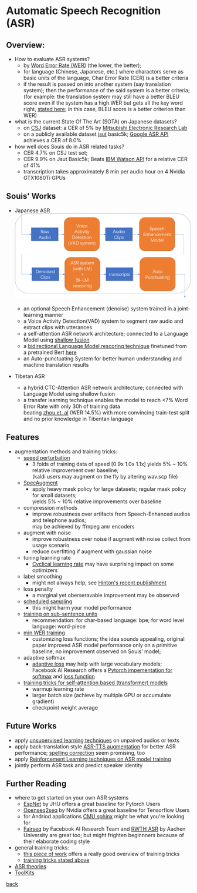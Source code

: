 # Automatic Speech Recognition (ASR)

## Overview:
- How to evaluate ASR systems?
  - by [Word Error Rate (WER)](https://en.wikipedia.org/wiki/Word_error_rate) (the lower, the better); 
  - for language (Chinese, Japanese, etc.) where charactors serve as basic units of the language, Char Error Rate (CER) is a better criteria
  - if the result is passed on into another system (say translation system); then the performance of the said system is a better criteria; <br />
  (for example: the translation system may still have a better BLEU score even if the system has a high WER but gets all the key word right, [stated here](https://www.microsoft.com/en-us/research/publication/why-word-error-rate-is-not-a-good-metric-for-speech-recognizer-training-for-the-speech-translation-task/); in this case, BLEU score is a better criterion than WER)
- what is the current State Of The Art (SOTA) on Japanese datasets?
  - on [CSJ](https://pj.ninjal.ac.jp/corpus_center/csj/document.html) dataset: a CER of 5% by [Mitsubishi Electronic Research Lab](https://www.merl.com/)
  - on a publicly available dataset [jsut](https://sites.google.com/site/shinnosuketakamichi/publication/jsut) basic5k; [Google ASR API](https://cloud.google.com/speech-to-text/) achieves a CER of 8.0%
- how well does Souis do in ASR related tasks?
  - CER 4.7% on CSJ test set;
  - CER 9.9% on Jsut Basic5k; Beats [IBM Watson API](https://www.ibm.com/watson/services/speech-to-text/) for a relative CER of 41%
  - transcription takes approximately 8 min per audio hour on 4 Nvidia GTX1080Ti GPUs

## Souis' Works
- Japanese ASR <br />
  ![system overview](pics/sys_overview.png) <br />
  - an optional Speech Enhancement (denoise) system trained in a joint-learning manner
  - a Voice Activity Detection(VAD) system to segment raw audio and extract clips with utterances
  - a self-attention ASR network architecture; connected to a Language Model using [shallow fusion](https://arxiv.org/abs/1712.01996
)
  - a [bidirectional Language Model rescoring technique](https://arxiv.org/abs/1905.06655) finetuned from a pretrained Bert [here](http://nlp.ist.i.kyoto-u.ac.jp/index.php?BERT日本語Pretrainedモデル)
  - an Auto-punctuating System for better human understanding and machine translation results

- Tibetan ASR
  - a hybrid CTC-Attention ASR network architecture; connected with Language Model using shallow fusion
  - a transfer learning technique enables the model to reach <7% Word Error Rate with only 30h of training data <br />
  beating [zhou et. al](http://tcci.ccf.org.cn/conference/2017/papers/106.pdf) (WER 14.5%) with more convincing train-test split and no prior knowledge in Tibentan language 

## Features
- augmentation methods and training tricks:
  - [speed perturbation](http://speak.clsp.jhu.edu/uploads/publications/papers/1050_pdf.pdf)
    - 3 folds of training data of speed [0.9x 1.0x 1.1x] yields 5% ~ 10% relative improvement over baseline; <br />
    (kaldi users may augment on the fly by altering wav.scp file)
  - [SpecAugment](https://arxiv.org/abs/1904.08779)
    - apply heavy mask policy for large datasets; regular mask policy for small datasets; <br />
    yields 5% ~ 10% relative improvements over baseline 
  - compression methods
    - improve robustness over artifacts from Speech-Enhanced audios and telephone audios; <br />
    may be achieved by ffmpeg amr encoders
  - augment with noise
    - improve robustness over noise if augment with noise collect from usage scenario
    - reduce overfitting if augment with gaussian noise
  - tuning learning rate
    - [Cyclical learning rate](https://arxiv.org/abs/1506.01186) may have surprising impact on some optimizers
  - label smoothing
    - might not always help, see [Hinton's recent publishment](https://arxiv.org/abs/1906.02629)
  - loss penalty
    - a marginal yet oberseravable improvement may be observed 
  - [scheduled sampling](https://arxiv.org/abs/1506.03099)
    - this might harm your model performance
  - [training on sub-sentence units](https://arxiv.org/abs/1902.01955)
    - recommendation: for char-based language: bpe; for word level language: word-piece
  - [min WER training](https://arxiv.org/abs/1712.01818)
    - customizing loss functions; the idea sounds appealing, original paper improved ASR model performance only on a primitive baseline, no improvement observed on Souis' model; 
  - adaptive softmax
    - [adaptive loss](https://arxiv.org/abs/1609.04309) may help with large vocabulary models; <br />
    Facebook AI Research offers a 
    [Pytorch impementation for softmax](https://github.com/pytorch/fairseq/blob/master/fairseq/modules/adaptive_softmax.py) and 
    [loss function](https://github.com/pytorch/fairseq/blob/master/fairseq/criterions/adaptive_loss.py)
  - [training tricks for self-attention based (transformer) models](https://arxiv.org/abs/1804.00247)
    - warmup learning rate
    - larger batch size (achieve by multiple GPU or accumulate gradient)
    - checkpoint weight average

<!--
## failed attempts
- extract a speaker vector using a pretrained [VoxCeleb2](https://arxiv.org/abs/1806.05622) model; and 
-->

## Future Works
- apply [unsupervised learning techniques](ASRUnsupervised.md) on unpaired audios or texts
- apply back-translation style [ASR-TTS augmentation](www.merl.com/publications/docs/TR2018-174.pdf) for better ASR performance; [spelling correction](https://arxiv.org/abs/1902.07178) seem promising, too
- apply [Reinforcement Learning techniques on ASR model training](https://arxiv.org/abs/1811.04224)
- jointly perform ASR task and predict speaker identity

## Further Reading
- where to get started on your own ASR systems
  - [EspNet](https://github.com/espnet/espnet) by JHU offers a great baseline for Pytorch Users
  - [Openseq2seq](https://github.com/NVIDIA/OpenSeq2Seq) by Nvidia offers a great baseline for Tensorflow Users
  - for Andriod applications [CMU sphinx](https://cmusphinx.github.io/) might be what you're looking for
  - [Fairseq](https://github.com/pytorch/fairseq) by Facebook AI Research Team and [RWTH ASR](https://www-i6.informatik.rwth-aachen.de/rwth-asr/) by Aachen University are great too; but might frighten beginnners because of their elaborate coding style
- general training tricks:
  - [this piece of work](https://arxiv.org/abs/1712.01769) offers a really good overview of training tricks
  - [training tricks stated above](ASR.md#features)
- [ASR theories](CTC.md)
- [ToolKits](tools.md)

[back](index.md)
